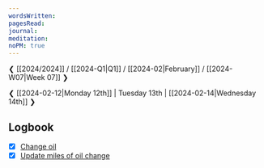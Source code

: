 ```yaml
---
wordsWritten: 
pagesRead: 
journal: 
meditation: 
noPM: true
---
```

❮ [[2024/2024]] / [[2024-Q1|Q1]] / [[2024-02|February]] / [[2024-W07|Week 07]] ❯

❮ [[2024-02-12|Monday 12th]] | Tuesday 13th | [[2024-02-14|Wednesday 14th]] ❯



## Logbook
- [x] [Change oil](things:///show?id=EsWGZUK87mNDp8hxDM3ZeR)
- [x] [Update miles of oil change](things:///show?id=DZFD3zxkHfwWBTPMHyv99H)
